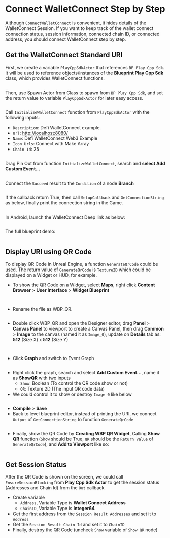 # Connect WalletConnect Step by Step

Although `ConnectWalletConnect` is convenient, it hides details of the WalletConnect Session. If you want to keep track of the wallet connect connection status, session information, connected chain ID, or connected address, you should connect WalletConnect step by step.

## Get the WalletConnect Standard URI

First, we create a variable `PlayCppSdkActor` that references `BP Play Cpp Sdk`. It will be used to reference objects/instances of the **Blueprint Play Cpp Sdk** class, which provides WalletConnect functions.

<figure><img src="../../../.gitbook/assets/cronos-gamefi-blueprint-playcppsdkactor-variable" alt=""><figcaption></figcaption></figure>

Then, use Spawn Actor from Class to spawn from `BP Play Cpp Sdk`, and set the return value to variable `PlayCppSdkActor` for later easy access.

<figure><img src="../../../.gitbook/assets/cronos-gamefi-blueprint-spawn-actor" alt=""><figcaption></figcaption></figure>

Call `InitializeWalletConnect` function from `PlayCppSdkActor` with the following inputs:

* `Description`: Defi WalletConnect example.
* `Url`: [http://localhost:8080/](http://localhost:8080/)
* `Name`: Defi WalletConnect Web3 Example
* `Icon Urls`: Connect with Make Array
* `Chain Id`: 25

<figure><img src="../../../.gitbook/assets/cronos-gamefi-blueprint-InitializeWalletConnect.png" alt=""><figcaption></figcaption></figure>

Drag Pin Out from function `InitializeWalletConnect`, search and **select Add Custom Event...**

<figure><img src="../../../.gitbook/assets/cronos-gamefi-blueprint-add-custom-event.png" alt=""><figcaption></figcaption></figure>

Connect the `Succeed` result to the `Condition` of a node **Branch**

<figure><img src="../../../.gitbook/assets/cronos-gamefi-blueprint-CustomEvent" alt=""><figcaption></figcaption></figure>

If the callback return True, then call `SetupCallback` and `GetConnectionString` as below, finally print the connection string in the Game.

<figure><img src="../../../.gitbook/assets/cronos-gamefi-blueprint-SetupCallback" alt=""><figcaption></figcaption></figure>

In Android, launch the WalletConnect Deep link as below:

<figure><img src="../../../.gitbook/assets/cronos-gamefi-blueprint-launchurl-on-android" alt=""><figcaption></figcaption></figure>

The full blueprint demo:

<figure><img src="../../../.gitbook/assets/cronos-gamefi-blueprint-qr-example.png" alt=""><figcaption></figcaption></figure>

## Display URI using QR Code

To display QR Code in Unreal Engine, a function `GenerateQrCode` could be used. The return value of `GenerateQrCode` is `Texture2D` which could be displayed on a Widget or HUD, for example.

* To show the QR Code on a Widget, select **Maps**, right click **Content Browser** > **User Interface** > **Widget Blueprint**

<figure><img src="../../../.gitbook/assets/Menu of User Interface.png" alt=""><figcaption></figcaption></figure>

<figure><img src="../../../.gitbook/assets/Menu of Widget Blueprint.png" alt=""><figcaption></figcaption></figure>

* Rename the file as WBP\_QR.

<figure><img src="../../../.gitbook/assets/Icon of WBP_QR .png" alt=""><figcaption></figcaption></figure>

* Double click WBP\_QR and open the Designer editor, drag **Panel** > **Canvas Panel** to viewport to create a Canvas Panel, then drag **Common** > **Image** to the canvas (named it as `Image_0`), update on **Details** tab as: **512** (Size X) x **512** (Size Y)

<figure><img src="../../../.gitbook/assets/cronos-gamefi-blueprint-wbp-qr-arrangement" alt=""><figcaption></figcaption></figure>

<figure><img src="../../../.gitbook/assets/Canvas of WBP_QR.png" alt=""><figcaption></figcaption></figure>

* Click **Graph** and switch to Event Graph

<figure><img src="../../../.gitbook/assets/Switch to Graph.png" alt=""><figcaption></figcaption></figure>

* Right click the graph, search and select **Add Custom Event...**, name it as **ShowQR** with two inputs
  * `Show`: Boolean (To control the QR code show or not)
  * `QR`: Texture 2D (The input QR code data)
* We could control it to show or destroy `Image 0` like below

<figure><img src="../../../.gitbook/assets/cronos-gamefi-blueprint-set-brush" alt=""><figcaption></figcaption></figure>

* **Compile** > **Save**
* Back to level blueprint editor, instead of printing the URI, we connect `Output` of `GetConnectionString` to function `GenerateQrCode`

<figure><img src="../../../.gitbook/assets/cronos-gamefi-blueprint-GetConnectionString" alt=""><figcaption></figcaption></figure>

* Finally, show the QR Code by **Creating WBP QR Widget**, Calling **Show QR** function (`Show` should be True, `QR` should be the `Return Value` of `GenerateQrCode`), and **Add to Viewport** like so:

<figure><img src="../../../.gitbook/assets/cronos-gamefi-blueprint-show-qr" alt=""><figcaption></figcaption></figure>

## Get Session Status

After the QR Code is shown on the screen, we could call `EnsureSessionBlocking` from **Play Cpp Sdk Actor** to get the session status (Addresses and Chain Id) from the `Out` callback.

* Create variable
  * `Address`, Variable Type is **Wallet Connect Address**
  * `ChainID`, Variable Type is **Integer64**
* Get the first address from the `Session Result Addresses` and set it to `Address`
* Get the `Session Result Chain Id` and set it to `ChainID`
* Finally, destroy the QR Code (uncheck `Show` variable of `Show QR` node)

<figure><img src="../../../.gitbook/assets/cronos-gamefi-blueprint-destroy-qr" alt=""><figcaption></figcaption></figure>
